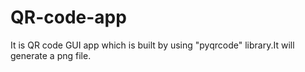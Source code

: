 # QR-code-app
It is  QR code GUI app which is built by using "pyqrcode" library.It will generate a png file.
